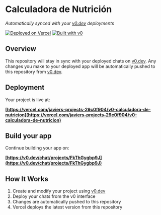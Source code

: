 # Calculadora de Nutrición

*Automatically synced with your [v0.dev](https://v0.dev) deployments*

[![Deployed on Vercel](https://img.shields.io/badge/Deployed%20on-Vercel-black?style=for-the-badge&logo=vercel)](https://vercel.com/javiers-projects-29c0f904/v0-calculadora-de-nutricion)
[![Built with v0](https://img.shields.io/badge/Built%20with-v0.dev-black?style=for-the-badge)](https://v0.dev/chat/projects/FkThGygbp9J)

## Overview

This repository will stay in sync with your deployed chats on [v0.dev](https://v0.dev).
Any changes you make to your deployed app will be automatically pushed to this repository from [v0.dev](https://v0.dev).

## Deployment

Your project is live at:

**[https://vercel.com/javiers-projects-29c0f904/v0-calculadora-de-nutricion](https://vercel.com/javiers-projects-29c0f904/v0-calculadora-de-nutricion)**

## Build your app

Continue building your app on:

**[https://v0.dev/chat/projects/FkThGygbp9J](https://v0.dev/chat/projects/FkThGygbp9J)**

## How It Works

1. Create and modify your project using [v0.dev](https://v0.dev)
2. Deploy your chats from the v0 interface
3. Changes are automatically pushed to this repository
4. Vercel deploys the latest version from this repository
